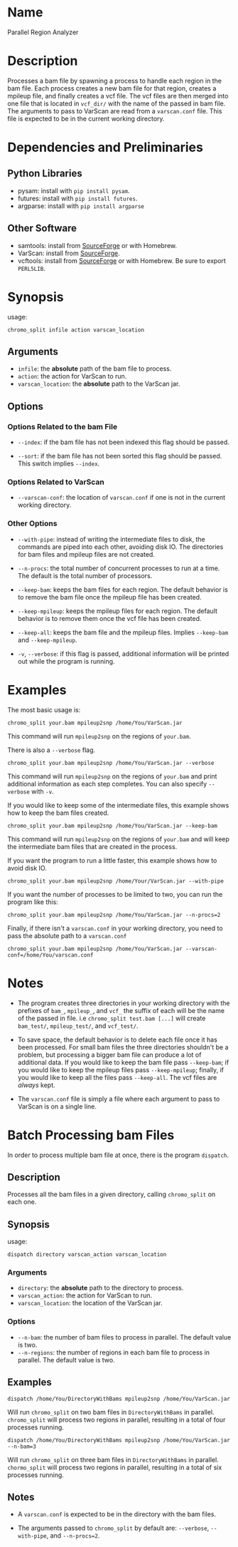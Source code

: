 # Name
Parallel Region Analyzer

# Description
Processes a bam file by spawning a process to handle each region in the bam
file. Each process creates a new bam file for that region, creates a mpileup
file, and finally creates a vcf file. The vcf files are then merged into one
file that is located in `vcf_dir/` with the name of the passed in bam file.  The
arguments to pass to VarScan are read from a `varscan.conf` file. This file is
expected to be in the current working directory.

# Dependencies and Preliminaries
## Python Libraries
* pysam: install with `pip install pysam`.
* futures: install with `pip install futures`.
* argparse: install with `pip install argparse`
## Other Software
* samtools: install from [SourceForge](http://samtools.sourceforge.net/) or with
Homebrew.
* VarScan: install from [SourceForge](http://varscan.sourceforge.net/).
* vcftools: install from [SourceForge](http://vcftools.sourceforge.net/) or with
Homebrew. Be sure to export `PERL5LIB`.

# Synopsis
usage:

    chromo_split infile action varscan_location

## Arguments
* `infile`: the __absolute__ path of the bam file to process.
* `action`: the action for VarScan to run.
* `varscan_location`: the __absolute__ path to the VarScan jar.

## Options
### Options Related to the bam File
* `--index`: if the bam file has not been indexed this flag should be passed.

* `--sort`: if the bam file has not been sorted this flag should be passed.
This switch implies `--index`.

### Options Related to VarScan
* `--varscan-conf`: the location of `varscan.conf` if one is not in the current
working directory.

### Other Options
* `--with-pipe`: instead of writing the intermediate files to disk, the commands
are piped into each other, avoiding disk IO. The directories for bam files and
mpileup files are not created.

* `--n-procs`: the total number of concurrent processes to run at a time. The
default is the total number of processors.

* `--keep-bam`: keeps the bam files for each region. The default behavior is
to remove the bam file once the mpileup file has been created.

* `--keep-mpileup`: keeps the mpileup files for each region. The default
behavior is to remove them once the vcf file has been created.

* `--keep-all`: keeps the bam file and the mpileup files. Implies `--keep-bam`
and `--keep-mpileup`.

* `-v`, `--verbose`: if this flag is passed, additional information will be
printed out while the program is running.

# Examples
The most basic usage is:

    chromo_split your.bam mpileup2snp /home/You/VarScan.jar

This command will run `mpileup2snp` on the regions of `your.bam`.

There is also a `--verbose` flag.

    chromo_split your.bam mpileup2snp /home/You/VarScan.jar --verbose

This command will run `mpileup2snp` on the regions of `your.bam` and print
additional information as each step completes. You can also specify `--verbose`
with `-v`.

If you would like to keep some of the intermediate files, this example shows how
to keep the bam files created.

    chromo_split your.bam mpileup2snp /home/You/VarScan.jar --keep-bam

This command will run `mpileup2snp` on the regions of `your.bam` and will keep
the intermediate bam files that are created in the process.

If you want the program to run a little faster, this example shows how to avoid
disk IO.

    chromo_split your.bam mpileup2snp /home/Your/VarScan.jar --with-pipe

If you want the number of processes to be limited to two, you can run the
program like this:

    chromo_split your.bam mpileup2snp /home/You/VarScan.jar --n-procs=2

Finally, if there isn't a `varscan.conf` in your working directory, you need to
pass the absolute path to a `varscan.conf`

    chromo_split your.bam mpileup2snp /home/You/VarScan.jar --varscan-conf=/home/You/varscan.conf

# Notes
* The program creates three directories in your working directory with the
prefixes of `bam_`, `mpileup_`, and `vcf_` the suffix of each will be the name
of the passed in file. i.e `chromo_split test.bam [...]` will create
`bam_test/`, `mpileup_test/`, and `vcf_test/`.

* To save space, the default behavior is to delete each file once it has been
processed. For small bam files the three directories shouldn't be a problem, but
processing a bigger bam file can produce a lot of additional data. If you would
like to keep the bam file pass `--keep-bam`; if you would like to keep the
mpileup files pass `--keep-mpileup`; finally, if you would like to keep all the
files pass `--keep-all`. The vcf files are _always_ kept.

* The `varscan.conf` file is simply a file where each argument to pass to
VarScan is on a single line.

# Batch Processing bam Files
In order to process multiple bam file at once, there is the program `dispatch`.

## Description
Processes all the bam files in a given directory, calling `chromo_split` on each
one.

## Synopsis
usage:

    dispatch directory varscan_action varscan_location

### Arguments
* `directory`: the __absolute__ path to the directory to process.
* `varscan_action`: the action for VarScan to run.
* `varscan_location`: the location of the VarScan jar.

### Options
* `--n-bam`: the number of bam files to process in parallel. The default value
is two.
* `--n-regions`: the number of regions in each bam file to process in parallel.
The default value is two.

## Examples

    dispatch /home/You/DirectoryWithBams mpileup2snp /home/You/VarScan.jar

Will run `chromo_split` on two bam files in `DirectoryWithBams` in parallel.
`chromo_split` will process two regions in parallel, resulting in a total of
four processes running.

    dispatch /home/You/DirectoryWithBams mpileup2snp /home/You/VarScan.jar --n-bam=3

Will run `chromo_split` on three bam files in `DirectoryWithBams` in parallel.
`chormo_split` will process two regions in parallel, resulting in a total of six
processes running.

## Notes
* A `varscan.conf` is expected to be in the directory with the bam files.

* The arguments passed to `chromo_split` by default are: `--verbose`,
`--with-pipe`, and `--n-procs=2`.
